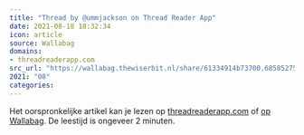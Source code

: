```yaml
---
title: "Thread by @ummjackson on Thread Reader App"
date: 2021-08-18 18:32:34
icon: article
source: Wallabag
domains:
- threadreaderapp.com
src_url: "https://wallabag.thewiserbit.nl/share/61334914b73700.68585275"
2021: "08"
categories:
---
```

Het oorspronkelijke artikel kan je lezen op [threadreaderapp.com](https://threadreaderapp.com/thread/1415353984617914370.html) of [op Wallabag](https://wallabag.thewiserbit.nl/share/61334914b73700.68585275). De leestijd is ongeveer 2 minuten.
